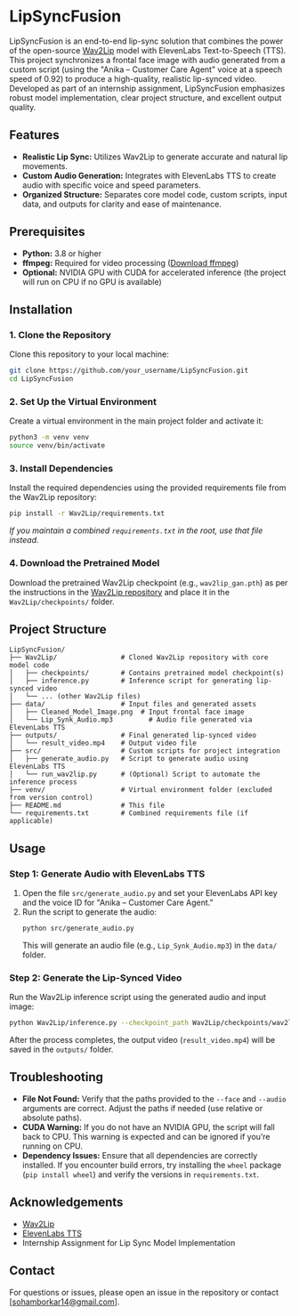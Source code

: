 # LipSyncFusion

LipSyncFusion is an end-to-end lip-sync solution that combines the power of the open-source [Wav2Lip](https://github.com/Rudrabha/Wav2Lip) model with ElevenLabs Text-to-Speech (TTS). This project synchronizes a frontal face image with audio generated from a custom script (using the "Anika – Customer Care Agent" voice at a speech speed of 0.92) to produce a high-quality, realistic lip-synced video. Developed as part of an internship assignment, LipSyncFusion emphasizes robust model implementation, clear project structure, and excellent output quality.

## Features

- **Realistic Lip Sync:** Utilizes Wav2Lip to generate accurate and natural lip movements.
- **Custom Audio Generation:** Integrates with ElevenLabs TTS to create audio with specific voice and speed parameters.
- **Organized Structure:** Separates core model code, custom scripts, input data, and outputs for clarity and ease of maintenance.

## Prerequisites

- **Python:** 3.8 or higher
- **ffmpeg:** Required for video processing ([Download ffmpeg](https://ffmpeg.org/download.html))
- **Optional:** NVIDIA GPU with CUDA for accelerated inference (the project will run on CPU if no GPU is available)

## Installation

### 1. Clone the Repository

Clone this repository to your local machine:
```bash
git clone https://github.com/your_username/LipSyncFusion.git
cd LipSyncFusion
```

### 2. Set Up the Virtual Environment

Create a virtual environment in the main project folder and activate it:
```bash
python3 -m venv venv
source venv/bin/activate
```

### 3. Install Dependencies

Install the required dependencies using the provided requirements file from the Wav2Lip repository:
```bash
pip install -r Wav2Lip/requirements.txt
```
*If you maintain a combined `requirements.txt` in the root, use that file instead.*

### 4. Download the Pretrained Model

Download the pretrained Wav2Lip checkpoint (e.g., `wav2lip_gan.pth`) as per the instructions in the [Wav2Lip repository](https://github.com/Rudrabha/Wav2Lip) and place it in the `Wav2Lip/checkpoints/` folder.

## Project Structure

```
LipSyncFusion/
├── Wav2Lip/                # Cloned Wav2Lip repository with core model code
│   ├── checkpoints/        # Contains pretrained model checkpoint(s)
│   ├── inference.py        # Inference script for generating lip-synced video
│   └── ... (other Wav2Lip files)
├── data/                   # Input files and generated assets
│   ├── Cleaned_Model_Image.png  # Input frontal face image
│   └── Lip_Synk_Audio.mp3         # Audio file generated via ElevenLabs TTS
├── outputs/                # Final generated lip-synced video
│   └── result_video.mp4    # Output video file
├── src/                    # Custom scripts for project integration
│   ├── generate_audio.py   # Script to generate audio using ElevenLabs TTS
│   └── run_wav2lip.py      # (Optional) Script to automate the inference process
├── venv/                   # Virtual environment folder (excluded from version control)
├── README.md               # This file
└── requirements.txt        # Combined requirements file (if applicable)
```

## Usage

### Step 1: Generate Audio with ElevenLabs TTS

1. Open the file `src/generate_audio.py` and set your ElevenLabs API key and the voice ID for "Anika – Customer Care Agent."
2. Run the script to generate the audio:
   ```bash
   python src/generate_audio.py
   ```
   This will generate an audio file (e.g., `Lip_Synk_Audio.mp3`) in the `data/` folder.

### Step 2: Generate the Lip-Synced Video

Run the Wav2Lip inference script using the generated audio and input image:
```bash
python Wav2Lip/inference.py --checkpoint_path Wav2Lip/checkpoints/wav2lip_gan.pth --face data/Cleaned_Model_Image.png --audio data/Lip_Synk_Audio.mp3
```
After the process completes, the output video (`result_video.mp4`) will be saved in the `outputs/` folder.

## Troubleshooting

- **File Not Found:** Verify that the paths provided to the `--face` and `--audio` arguments are correct. Adjust the paths if needed (use relative or absolute paths).
- **CUDA Warning:** If you do not have an NVIDIA GPU, the script will fall back to CPU. This warning is expected and can be ignored if you’re running on CPU.
- **Dependency Issues:** Ensure that all dependencies are correctly installed. If you encounter build errors, try installing the `wheel` package (`pip install wheel`) and verify the versions in `requirements.txt`.

## Acknowledgements

- [Wav2Lip](https://github.com/Rudrabha/Wav2Lip)
- [ElevenLabs TTS](https://elevenlabs.io/)
- Internship Assignment for Lip Sync Model Implementation

## Contact

For questions or issues, please open an issue in the repository or contact [sohamborkar14@gmail.com].

